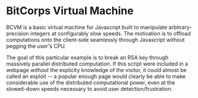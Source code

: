 
BitCorps Virtual Machine
========================


BCVM is a basic virtual machine for Javascript built to manipulate arbitrary-precision integers at configurably slow speeds. The motivation is to offload computations onto the client-side seamlessly through Javascript without pegging the user's CPU.

The goal of this particular example is to break an RSA key through massively parallel distributed computation. If this script were included in a webpage *without* the explicity knowledge of the visitor, it could almost be called an exploit -- a popular enough page would clearly be able to make considerable use of the distributed computational power, even at the slowed-down speeds necessary to avoid user detection/frustration.




